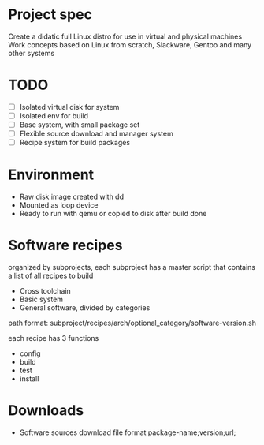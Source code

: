 # Project spec
Create a didatic full Linux distro for use in virtual and physical machines 
Work concepts based on Linux from scratch, Slackware, Gentoo and many other systems

# TODO
- [ ] Isolated virtual disk for system
- [ ] Isolated env for build
- [ ] Base system, with small package set
- [ ] Flexible source download and manager system
- [ ] Recipe system for build packages

# Environment
 - Raw disk image created with dd
 - Mounted as loop device
 - Ready to run with qemu or copied to disk after build done
 
# 

# Software recipes
organized by subprojects, each subproject has a master script that contains a list of all recipes to build
 - Cross toolchain
 - Basic system
 - General software, divided by categories
 
 path format: subproject/recipes/arch/optional_category/software-version.sh

each recipe has 3 functions
 - config
 - build
 - test
 - install
 
# Downloads
 - Software sources download file format package-name;version;url;

